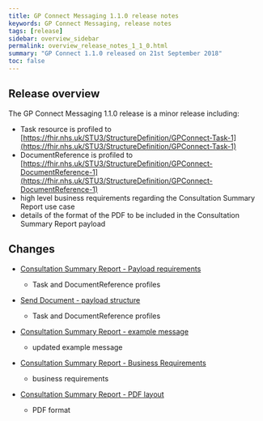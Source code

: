 ```yaml
---
title: GP Connect Messaging 1.1.0 release notes
keywords: GP Connect Messaging, release notes
tags: [release]
sidebar: overview_sidebar
permalink: overview_release_notes_1_1_0.html
summary: "GP Connect 1.1.0 released on 21st September 2018"
toc: false
---
```


## Release overview ##

The GP Connect Messaging 1.1.0 release is a minor release including:
- Task resource is profiled to [https://fhir.nhs.uk/STU3/StructureDefinition/GPConnect-Task-1](https://fhir.nhs.uk/STU3/StructureDefinition/GPConnect-Task-1)
- DocumentReference is profiled to [https://fhir.nhs.uk/STU3/StructureDefinition/GPConnect-DocumentReference-1](https://fhir.nhs.uk/STU3/StructureDefinition/GPConnect-DocumentReference-1)
- high level business requirements regarding the Consultation Summary Report use case
- details of the format of the PDF to be included in the Consultation Summary Report payload

## Changes ##

- [Consultation Summary Report - Payload requirements](senddocument_fedcon_payload.html)
  - Task and DocumentReference profiles

- [Send Document - payload structure](senddocument_payload.html)
  - Task and DocumentReference profiles

- [Consultation Summary Report - example message](senddocument_fedcon_example.html)
  - updated example message

- [Consultation Summary Report - Business Requirements](senddocument_userstories.html)
  - business requirements
  
- [Consultation Summary Report - PDF layout](senddocument_fedcon_busreq_pdf.html)
  - PDF format

